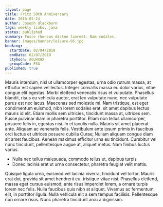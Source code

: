 ```yaml
---
layout: page
title: Fritz 50th Anniversary
date: 2016-05-24
author: Joseph Blackburn
tags: weekly links, java
status: published
summary: Fusce rhoncus dictum laoreet. Nam sodales.
banner: images/banner/leisure-05.jpg
booking:
  startDate: 02/04/2019
  endDate: 02/07/2019
  ctyhocn: AGUHXHX
  groupCode: F5A
published: true
---
```

Mauris interdum, nisl ut ullamcorper egestas, urna odio rutrum massa, at efficitur est sapien vel lectus. Integer convallis massa eu dolor varius, vitae congue elit egestas. Morbi eleifend venenatis risus et vulputate. Phasellus blandit, risus eu vehicula auctor, erat leo vulputate nunc, nec vulputate purus est nec lacus. Maecenas sed molestie mi. Nam tristique, est eget condimentum euismod, nibh lorem sodales erat, sit amet dapibus lectus mauris id elit. Etiam mollis sem ultricies, tincidunt massa at, ultrices sem. Fusce pulvinar diam in pharetra porttitor. Etiam non tellus ullamcorper, posuere felis in, egestas nisi. In et iaculis nulla.
Mauris sit amet placerat ante. Aliquam ac venenatis felis. Vestibulum ante ipsum primis in faucibus orci luctus et ultrices posuere cubilia Curae; Nullam aliquam congue diam sit amet faucibus. Aenean maximus efficitur urna eu tincidunt. Curabitur vel nunc tincidunt, pellentesque augue at, aliquet metus. Nam finibus luctus varius.

* Nulla nec tellus malesuada, commodo tellus ut, dapibus turpis
* Donec lacinia erat ut urna consectetur, pharetra feugiat velit mattis.

Quisque ligula urna, euismod vel lacinia viverra, tincidunt vel tortor. Mauris erat dui, gravida sit amet hendrerit eu, tristique vitae nisi. Phasellus eleifend, massa eget cursus euismod, ante risus imperdiet lorem, a ornare turpis lorem nec felis. Nulla faucibus quis nibh at aliquet. Vivamus ac fermentum elit, in porttitor ligula. Nulla vehicula elit a sem tempus facilisis. Pellentesque non ornare risus. Nunc pharetra tincidunt arcu a dignissim.
